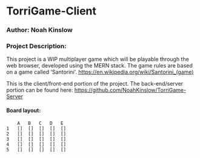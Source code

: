 # TorriGame-Client
### Author: Noah Kinslow

### Project Description:
This project is a WIP multiplayer game which will be playable through the web browser, developed using the MERN stack.
The game rules are based on a game called 'Santorini'. https://en.wikipedia.org/wiki/Santorini_(game)

This is the client/front-end portion of the project. The back-end/server portion can be found here: https://github.com/NoahKinslow/TorriGame-Server

#### Board layout:
```
    A   B   C   D   E
1   []  []  []  []  []
2   []  []  []  []  []
3   []  []  []  []  []
4   []  []  []  []  []
5   []  []  []  []  []
```
